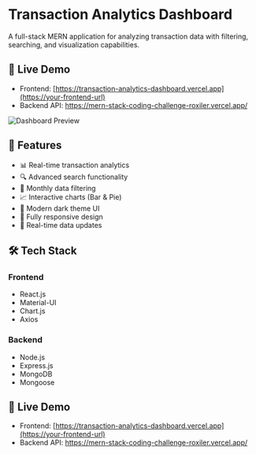 # Transaction Analytics Dashboard

A full-stack MERN application for analyzing transaction data with filtering, searching, and visualization capabilities.

## 🚀 Live Demo

- Frontend: [https://transaction-analytics-dashboard.vercel.app](https://your-frontend-url)
- Backend API: https://mern-stack-coding-challenge-roxiler.vercel.app/

![Dashboard Preview](dashboard-preview.png)

## 🌟 Features

- 📊 Real-time transaction analytics
- 🔍 Advanced search functionality
- 📅 Monthly data filtering
- 📈 Interactive charts (Bar & Pie)
- 🌙 Modern dark theme UI
- 📱 Fully responsive design
- 🔄 Real-time data updates

## 🛠️ Tech Stack

### Frontend
- React.js
- Material-UI
- Chart.js
- Axios

### Backend
- Node.js
- Express.js
- MongoDB
- Mongoose

## 🚀 Live Demo

- Frontend: [https://transaction-analytics-dashboard.vercel.app](https://your-frontend-url)
- Backend API: https://mern-stack-coding-challenge-roxiler.vercel.app/

